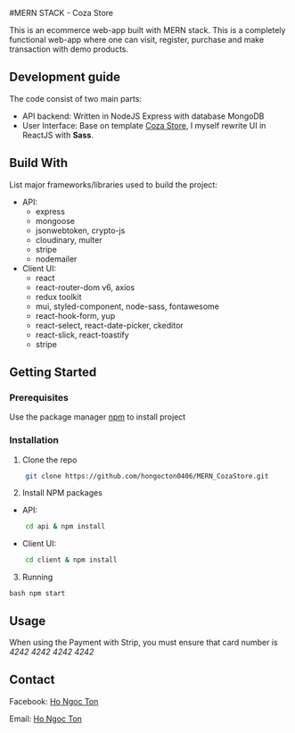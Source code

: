 #MERN STACK - Coza Store

This is an ecommerce web-app built with MERN stack.
This is a completely functional web-app where one can visit, register, purchase and make transaction with demo products.

## Development guide

The code consist of two main parts:

-   API backend: Written in NodeJS Express with database MongoDB
-   User Interface: Base on template [Coza Store](https://colorlib.com/wp/template/coza-store/), I myself rewrite UI in ReactJS with **Sass**.

## Build With

List major frameworks/libraries used to build the project:

-   API:
    -   express
    -   mongoose
    -   jsonwebtoken, crypto-js
    -   cloudinary, multer
    -   stripe
    -   nodemailer
-   Client UI:
    -   react
    -   react-router-dom v6, axios
    -   redux toolkit
    -   mui, styled-component, node-sass, fontawesome
    -   react-hook-form, yup
    -   react-select, react-date-picker, ckeditor
    -   react-slick, react-toastify
    -   stripe

## Getting Started

### Prerequisites

Use the package manager [npm](https://docs.npmjs.com/downloading-and-installing-node-js-and-npm) to install project

### Installation

1. Clone the repo

```bash
    git clone https://github.com/hongocton0406/MERN_CozaStore.git
```

2. Install NPM packages

-   API:

```bash
    cd api & npm install
```

-   Client UI:

```bash
    cd client & npm install
```

3. Running

```
bash npm start
```

## Usage

When using the Payment with Strip, you must ensure that card number is _4242 4242 4242 4242_

## Contact

Facebook: [Ho Ngoc Ton](https://www.facebook.com/ton.ho.545/)

Email: [Ho Ngoc Ton](mailto:hongocton0406@gmail.com?subject=[Github])
